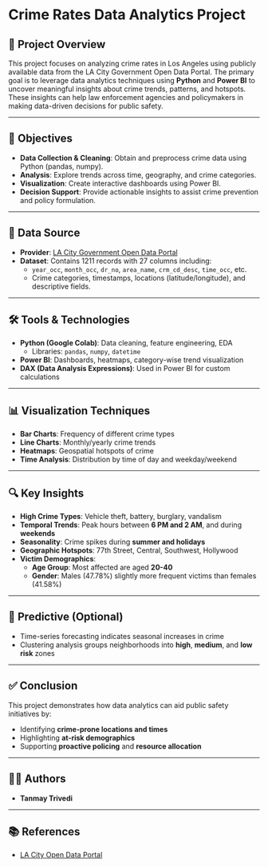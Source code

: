 # Crime Rates Data Analytics Project

## 📌 Project Overview

This project focuses on analyzing crime rates in Los Angeles using publicly available data from the LA City Government Open Data Portal. The primary goal is to leverage data analytics techniques using **Python** and **Power BI** to uncover meaningful insights about crime trends, patterns, and hotspots. These insights can help law enforcement agencies and policymakers in making data-driven decisions for public safety.

---

## 🎯 Objectives

- **Data Collection & Cleaning**: Obtain and preprocess crime data using Python (pandas, numpy).
- **Analysis**: Explore trends across time, geography, and crime categories.
- **Visualization**: Create interactive dashboards using Power BI.
- **Decision Support**: Provide actionable insights to assist crime prevention and policy formulation.

---

## 📂 Data Source

- **Provider**: [LA City Government Open Data Portal](https://data.lacity.org/)
- **Dataset**: Contains 1211 records with 27 columns including:
  - `year_occ`, `month_occ`, `dr_no`, `area_name`, `crm_cd_desc`, `time_occ`, etc.
  - Crime categories, timestamps, locations (latitude/longitude), and descriptive fields.

---

## 🛠️ Tools & Technologies

- **Python (Google Colab)**: Data cleaning, feature engineering, EDA
  - Libraries: `pandas`, `numpy`, `datetime`
- **Power BI**: Dashboards, heatmaps, category-wise trend visualization
- **DAX (Data Analysis Expressions)**: Used in Power BI for custom calculations

---

## 📊 Visualization Techniques

- **Bar Charts**: Frequency of different crime types
- **Line Charts**: Monthly/yearly crime trends
- **Heatmaps**: Geospatial hotspots of crime
- **Time Analysis**: Distribution by time of day and weekday/weekend

---

## 🔍 Key Insights

- **High Crime Types**: Vehicle theft, battery, burglary, vandalism
- **Temporal Trends**: Peak hours between **6 PM and 2 AM**, and during **weekends**
- **Seasonality**: Crime spikes during **summer and holidays**
- **Geographic Hotspots**: 77th Street, Central, Southwest, Hollywood
- **Victim Demographics**:
  - **Age Group**: Most affected are aged **20-40**
  - **Gender**: Males (47.78%) slightly more frequent victims than females (41.58%)

---

## 🧠 Predictive (Optional)

- Time-series forecasting indicates seasonal increases in crime
- Clustering analysis groups neighborhoods into **high**, **medium**, and **low risk** zones

---

## ✅ Conclusion

This project demonstrates how data analytics can aid public safety initiatives by:
- Identifying **crime-prone locations and times**
- Highlighting **at-risk demographics**
- Supporting **proactive policing** and **resource allocation**

---

## 👨‍💻 Authors

- **Tanmay Trivedi** 

---

## 📚 References

- [LA City Open Data Portal](https://data.lacity.org/)

